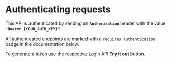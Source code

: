 # Authenticating requests

This API is authenticated by sending an **`Authorization`** header with the value **`"Bearer {YOUR_AUTH_KEY}"`**.

All authenticated endpoints are marked with a `requires authentication` badge in the documentation below.

To generate a token use the respective Login API <b>Try it out</b> button.
